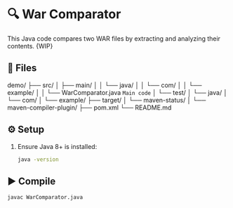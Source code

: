 # 🔍 War Comparator

This Java code compares two WAR files by extracting and analyzing their contents. {WIP}

## 📂 Files

demo/
├── src/
│   ├── main/
│   │   └── java/
│   │       └── com/
│   │           └── example/
│   │               └── WarComparator.java `Main code`
│   └── test/
│       └── java/
│           └── com/
│               └── example/
├── target/
│   └── maven-status/
│       └── maven-compiler-plugin/
├── pom.xml
└── README.md

## ⚙️ Setup

1. Ensure Java 8+ is installed:

   ```bash
   java -version

## ▶️ Compile

   ```bash
   javac WarComparator.java
